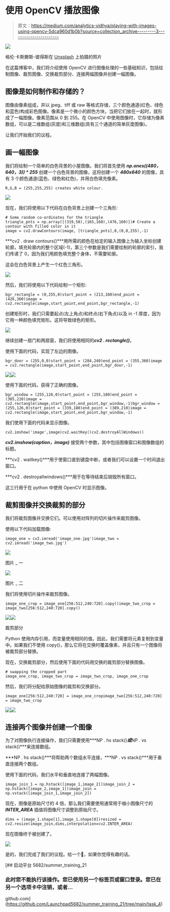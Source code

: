 # 使用 OpenCV 播放图像

> 原文：<https://medium.com/analytics-vidhya/playing-with-images-using-opencv-5dca960d1b0b?source=collection_archive---------3----------------------->

![](img/59bf2e921d5480877f456c9e2624b8f2.png)

格伦·卡斯滕斯-彼得斯在 [Unsplash](https://unsplash.com?utm_source=medium&utm_medium=referral) 上拍摄的照片

在这篇博客中，我们将介绍使用 OpenCV 进行图像处理的一些基础知识，包括绘制图像、裁剪图像、交换裁剪部分、连接两幅图像并创建一幅图像。

## 图像是如何制作和存储的？

图像由像素组成，并以 jpeg、tiff 或 raw 等格式存储，三个颜色通道(红色、绿色和蓝色)构成彩色图像。像素是一个微小的颜色方块，当把它们放在一起时，就形成了一幅图像。像素范围从 0 到 255。在 OpenCV 中使用图像时，它存储为像素数组，可以是二维数组(灰度)和三维数组(具有三个通道的简单灰度图像)。

让我们开始我们的议程。

## 画一幅图像

我们将绘制一个简单的白色背景的小屋图像。我们将首先使用 ***np.ones((480，640，3)) * 255*** 创建一个白色背景的图像，这将创建一个 ***480x640*** 的图像，具有 3 个颜色通道(蓝色、绿色和红色)，并用白色填充像素。

```
R,G,B = (255,255,255) creates white colour.
```

![](img/606a87826d66e05cad7b2a5522ca3436.png)

现在，我们将使用以下代码在白色背景上创建一个三角形:

```
# Some random co-ordinates for the triangle
triangle_pnts = np.array([(319,50),(165,160),(476,160)])# Create a contour with filled color in it
image = cv2.drawContours(image, [triangle_pnts],0,(0,0,255),-1)
```

***cv2 . draw contours()***用所需的颜色在给定的输入图像上为输入坐标创建轮廓，填充轮廓内的整个区域(-1)，第三个参数是我们需要绘制的轮廓的索引，我们传递了 0，因为我们用颜色填充整个身体，不需要轮廓。

这会在白色背景上产生一个红色三角形。

![](img/dec7c0d1f00b27e518c469966f83a9e4.png)

然后，我们将使用以下代码绘制一个矩形:

```
bgr_rectangle = (0,255,0)start_point = (213,160)end_point = (426,360)image = cv2.rectangle(image,start_point,end_point,bgr_rectangle,-1)
```

创建矩形时，我们只需要起点(左上角点)和终点(右下角点)以及 in -1 厚度，因为它用一种颜色填充矩形。这将导致绿色的矩形。

![](img/8d414f1713f708e1d76c76bd07024b67.png)

继续创建一扇门和两扇窗，我们将使用相同的***cv2 . rectangle()***。

使用下面的代码，实现了左边的图像。

```
bgr_door = (255,0,0)start_point = (284,240)end_point = (355,360)image = cv2.rectangle(image,start_point,end_point,bgr_door,-1)
```

![](img/83914ac40019b23bd15d64f4b4816b72.png)![](img/4edd999660851c4b16ccf6dcc60444ca.png)

使用下面的代码，获得了正确的图像。

```
bgr_window = (255,126,0)start_point = (255,180)end_point = (305,210)image = cv2.rectangle(image,start_point,end_point,bgr_window,-1)bgr_window = (255,126,0)start_point = (339,180)end_point = (389,210)image = cv2.rectangle(image,start_point,end_point,bgr_window,-1)
```

我们使用下面的代码来显示图像。

```
cv2.imshow('image',image)cv2.waitKey()cv2.destroyAllWindows()
```

***cv2.imshow(caption，image)*** 接受两个参数，其中包括图像窗口和图像数组的标题。

***cv2 . waitkey()***用于使窗口直到键盘中断，或者我们可以设置一个时间退出窗口。

***cv2 . destroyallwindows()***用于在等待结束后销毁所有窗口。

这三行用于在 python 中使用 OpenCV 时显示图像。

## 裁剪图像并交换裁剪的部分

我们将裁剪图像并交换它们。可以使用对阵列的切片操作来裁剪图像。

使用以下代码加载图像:

```
image_one = cv2.imread('image_one.jpg')image_two = cv2.imread('image_two.jpg')
```

![](img/182b5110482dea9b6e8bafbf8e76af7b.png)

图片 _ 一

![](img/d7045fa97f2deef5fc372ce077958b31.png)

图片 _ 二

我们将使用切片操作来裁剪图像。

```
image_one_crop = image_one[256:512,240:720].copy()image_two_crop = image_two[256:512,240:720].copy()
```

![](img/e0e1f46b95345d376e79b102e7700dae.png)![](img/732834ed8c94d5119fbf12292a5b87c3.png)

裁剪部分

Python 使用内存引用，而变量使用相同的值。因此，我们需要将元素复制到变量中。如果我们不使用 copy()，那么它将在交换时覆盖像素，并且只有一个图像将被裁剪部分替换。

现在，交换裁剪部分，然后使用下面的代码用交换的裁剪部分替换图像。

```
# swapping the cropped part
image_one_crop, image_two_crop = image_two_crop, image_one_crop
```

然后，我们将分配给原始图像的裁剪和交换部分。

```
image_one[256:512,240:720] = image_one_cropimage_two[256:512,240:720] = image_two_crop
```

![](img/0ca6403f7dc0b15a280574c7b1438075.png)![](img/70a4d97c294357f4f81018ae697cbbfc.png)

## 连接两个图像并创建一个图像

为了对图像执行连接操作，我们只需要使用***NP . hs stack()***或***NP . vs stack()***来连接数组。

***NP . hs stack()***将帮助两个数组水平连接，***NP . vs stack()***用于垂直连接两个数组。

使用下面的代码，我们水平和垂直地连接了两幅图像。

```
image_join_1 = np.hstack([image_1,image_2])image_join_2 = np.hstack([image_2,image_1])image_join = np.vstack([image_join_1,image_join_2])
```

现在，图像是原始尺寸的 4 倍，那么我们需要使用通常用于缩小图像尺寸的 ***INTER_AREA*** 插值将图像尺寸调整到原始尺寸。

```
dims = (image_1.shape[1],image_1.shape[0])resized = cv2.resize(image_join,dims,interpolation=cv2.INTER_AREA)
```

现在图像终于被创建了。

![](img/d57c1ff2559ff423aea9c2d0a7b5e75f.png)

是的，我们完成了我们的议程。给一个👏，如果你觉得有趣的话。

[](https://github.com/Launchpad5682/summer_training_21/tree/main/task_4) [## 启动平台 5682/summer_training_21

### 此时您不能执行该操作。您已使用另一个标签页或窗口登录。您已在另一个选项卡中注销，或者…

github.com](https://github.com/Launchpad5682/summer_training_21/tree/main/task_4)